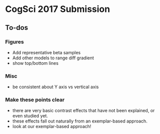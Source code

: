 # CogSci 2017 Submission

## To-dos

### Figures
- Add representative beta samples
- Add other models to range diff gradient
- show top/bottom lines

### Misc
- be consistent about Y axis vs vertical axis

### Make these points clear
- there are very basic contrast effects that have not been explained, or even studied yet.
- these effects fall out naturally from an exemplar-based approach.
- look at our exemplar-based approach!


